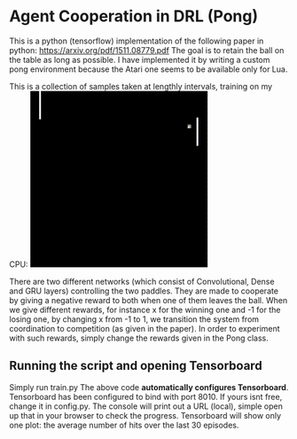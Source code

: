 # Agent Cooperation in DRL (Pong)
This is a python (tensorflow) implementation of the following paper in python: https://arxiv.org/pdf/1511.08779.pdf
The goal is to retain the ball on the table as long as possible.
I have implemented it by writing a custom pong environment because the Atari one seems to be available only for Lua.

This is a collection of samples taken at lengthly intervals, training on my CPU:
![](test-sample.gif)

There are two different networks (which consist of Convolutional, Dense and GRU layers) controlling the two paddles. They are made to cooperate by giving a negative reward to both when one of them leaves the ball. When we give different rewards, for instance x for the winning one and -1 for the losing one, by changing x from -1 to 1, we transition the system from coordination to competition (as given in the paper). In order to experiment with such rewards, simply change the rewards given in the Pong class.

## Running the script and opening Tensorboard
Simply run train.py
The above code **automatically configures Tensorboard**. Tensorboard has been configured to bind with port 8010. If yours isnt free, change it in config.py. The console will print out a URL (local), simple open up that in your browser to check the progress. Tensorboard will show only one plot: the average number of hits over the last 30 episodes.
